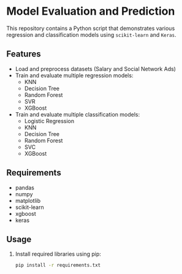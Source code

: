 # Model Evaluation and Prediction

This repository contains a Python script that demonstrates various regression and classification models using `scikit-learn` and `Keras`.

## Features
- Load and preprocess datasets (Salary and Social Network Ads)
- Train and evaluate multiple regression models:
  - KNN
  - Decision Tree
  - Random Forest
  - SVR
  - XGBoost
- Train and evaluate multiple classification models:
  - Logistic Regression
  - KNN
  - Decision Tree
  - Random Forest
  - SVC
  - XGBoost

## Requirements
- pandas
- numpy
- matplotlib
- scikit-learn
- xgboost
- keras

## Usage
1. Install required libraries using pip:
   ```bash
   pip install -r requirements.txt
   ```

